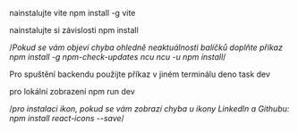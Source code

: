 nainstalujte vite
npm install -g vite 

nainstalujte si závislosti
npm install

/*Pokud se vám objeví chyba ohledně neaktuálnosti balíčků doplňte příkaz 
npm install -g npm-check-updates
ncu
ncu -u
npm install*/

Pro spuštění backendu použijte příkaz v jiném terminálu
deno task dev

pro lokální zobrazení
npm run dev

/*pro instalaci ikon, pokud se vám zobrazí chyba u ikony Linkedln a Githubu:
npm install react-icons --save*/
